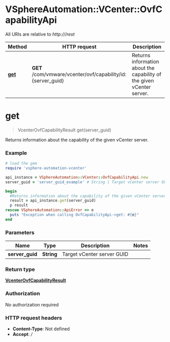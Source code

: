 # VSphereAutomation::VCenter::OvfCapabilityApi

All URIs are relative to *http:///rest*

Method | HTTP request | Description
------------- | ------------- | -------------
[**get**](OvfCapabilityApi.md#get) | **GET** /com/vmware/vcenter/ovf/capability/id:{server_guid} | Returns information about the capability of the given vCenter server.


# **get**
> VcenterOvfCapabilityResult get(server_guid)

Returns information about the capability of the given vCenter server.

### Example
```ruby
# load the gem
require 'vsphere-automation-vcenter'

api_instance = VSphereAutomation::VCenter::OvfCapabilityApi.new
server_guid = 'server_guid_example' # String | Target vCenter server GUID

begin
  #Returns information about the capability of the given vCenter server.
  result = api_instance.get(server_guid)
  p result
rescue VSphereAutomation::ApiError => e
  puts "Exception when calling OvfCapabilityApi->get: #{e}"
end
```

### Parameters

Name | Type | Description  | Notes
------------- | ------------- | ------------- | -------------
 **server_guid** | **String**| Target vCenter server GUID | 

### Return type

[**VcenterOvfCapabilityResult**](VcenterOvfCapabilityResult.md)

### Authorization

No authorization required

### HTTP request headers

 - **Content-Type**: Not defined
 - **Accept**: */*



